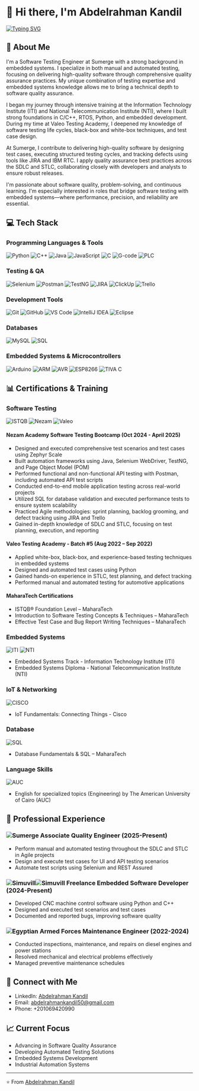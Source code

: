 # 👋 Hi there, I'm Abdelrahman Kandil

[![Typing SVG](https://readme-typing-svg.herokuapp.com?font=Fira+Code&pause=1000&color=4B0082&width=435&lines=Software+Testing+Engineer+%40Sumerge;Manual+%26+Automation+Testing;Software+Quality+Assurance;Embedded+Systems+Background)](https://git.io/typing-svg)

## 🚀 About Me
I'm a Software Testing Engineer at Sumerge with a strong background in embedded systems. I specialize in both manual and automated testing, focusing on delivering high-quality software through comprehensive quality assurance practices. My unique combination of testing expertise and embedded systems knowledge allows me to bring a technical depth to software quality assurance.

I began my journey through intensive training at the Information Technology Institute (ITI) and National Telecommunication Institute (NTI), where I built strong foundations in C/C++, RTOS, Python, and embedded development. During my time at Valeo Testing Academy, I deepened my knowledge of software testing life cycles, black-box and white-box techniques, and test case design.

At Sumerge, I contribute to delivering high-quality software by designing test cases, executing structured testing cycles, and tracking defects using tools like JIRA and IBM RTC. I apply quality assurance best practices across the SDLC and STLC, collaborating closely with developers and analysts to ensure robust releases.

I'm passionate about software quality, problem-solving, and continuous learning. I'm especially interested in roles that bridge software testing with embedded systems—where performance, precision, and reliability are essential.

## 💻 Tech Stack

### Programming Languages & Tools
![Python](https://img.shields.io/badge/Python-3776AB?style=for-the-badge&logo=python&logoColor=white)
![C++](https://img.shields.io/badge/C++-00599C?style=for-the-badge&logo=c%2B%2B&logoColor=white)
![Java](https://img.shields.io/badge/Java-ED8B00?style=for-the-badge&logo=openjdk&logoColor=white)
![JavaScript](https://img.shields.io/badge/JavaScript-F7DF1E?style=for-the-badge&logo=javascript&logoColor=black)
![C](https://img.shields.io/badge/C-00599C?style=for-the-badge&logo=c&logoColor=white)
![G-code](https://img.shields.io/badge/G--code-FF4088?style=for-the-badge&logo=code&logoColor=white)
![PLC](https://img.shields.io/badge/PLC-FF0000?style=for-the-badge&logo=plc&logoColor=white)

### Testing & QA
![Selenium](https://img.shields.io/badge/Selenium-43B02A?style=for-the-badge&logo=selenium&logoColor=white)
![Postman](https://img.shields.io/badge/Postman-FF6C37?style=for-the-badge&logo=postman&logoColor=white)
![TestNG](https://img.shields.io/badge/TestNG-007ACC?style=for-the-badge&logo=testing-library&logoColor=white)
![JIRA](https://img.shields.io/badge/Jira-0052CC?style=for-the-badge&logo=jira&logoColor=white)
![ClickUp](https://img.shields.io/badge/ClickUp-7B68EE?style=for-the-badge&logo=clickup&logoColor=white)
![Trello](https://img.shields.io/badge/Trello-0079BF?style=for-the-badge&logo=trello&logoColor=white)

### Development Tools
![Git](https://img.shields.io/badge/Git-F05032?style=for-the-badge&logo=git&logoColor=white)
![GitHub](https://img.shields.io/badge/GitHub-181717?style=for-the-badge&logo=github&logoColor=white)
![VS Code](https://img.shields.io/badge/VS_Code-007ACC?style=for-the-badge&logo=visual-studio-code&logoColor=white)
![IntelliJ IDEA](https://img.shields.io/badge/IntelliJ_IDEA-000000?style=for-the-badge&logo=intellij-idea&logoColor=white)
![Eclipse](https://img.shields.io/badge/Eclipse-2C2255?style=for-the-badge&logo=eclipse&logoColor=white)

### Databases
![MySQL](https://img.shields.io/badge/MySQL-4479A1?style=for-the-badge&logo=mysql&logoColor=white)
![SQL](https://img.shields.io/badge/SQL-4479A1?style=for-the-badge&logo=postgresql&logoColor=white)

### Embedded Systems & Microcontrollers
![Arduino](https://img.shields.io/badge/Arduino-00979D?style=for-the-badge&logo=arduino&logoColor=white)
![ARM](https://img.shields.io/badge/ARM-0091BD?style=for-the-badge&logo=arm&logoColor=white)
![AVR](https://img.shields.io/badge/AVR-00979D?style=for-the-badge&logo=atmel&logoColor=white)
![ESP8266](https://img.shields.io/badge/ESP8266-E7352C?style=for-the-badge&logo=espressif&logoColor=white)
![TIVA C](https://img.shields.io/badge/TIVA_C-FF0000?style=for-the-badge&logo=texas-instruments&logoColor=white)

## 📊 Certifications & Training

### Software Testing
![ISTQB](https://img.shields.io/badge/ISTQB%20Foundation%20Level-MaharaTech-blue?style=for-the-badge)
![Nezam](https://img.shields.io/badge/Nezam-00B2FF?style=for-the-badge&logo=N&logoColor=white&labelColor=FF6B00)
![Valeo](https://img.shields.io/badge/Valeo-7AB800?style=for-the-badge&logo=valeo&logoColor=white&labelColor=4A4A4A)

#### Nezam Academy Software Testing Bootcamp (Oct 2024 - April 2025)
- Designed and executed comprehensive test scenarios and test cases using Zephyr Scale
- Built automation frameworks using Java, Selenium WebDriver, TestNG, and Page Object Model (POM)
- Performed functional and non-functional API testing with Postman, including automated API test scripts
- Conducted end-to-end mobile application testing across real-world projects
- Utilized SQL for database validation and executed performance tests to ensure system scalability
- Practiced Agile methodologies: sprint planning, backlog grooming, and defect tracking using JIRA and Trello
- Gained in-depth knowledge of SDLC and STLC, focusing on test planning, execution, and reporting

#### Valeo Testing Academy - Batch #5 (Aug 2022 – Sep 2022)
- Applied white-box, black-box, and experience-based testing techniques in embedded systems
- Designed and automated test cases using Python
- Gained hands-on experience in STLC, test planning, and defect tracking
- Performed manual and automated testing for automotive applications

#### MaharaTech Certifications
- ISTQB® Foundation Level – MaharaTech
- Introduction to Software Testing Concepts & Techniques – MaharaTech
- Effective Test Case and Bug Report Writing Techniques – MaharaTech

### Embedded Systems
![ITI](https://img.shields.io/badge/Embedded%20Systems%20Track-ITI-orange?style=for-the-badge)
![NTI](https://img.shields.io/badge/Embedded%20Systems%20Diploma-NTI-orange?style=for-the-badge)
- Embedded Systems Track - Information Technology Institute (ITI)
- Embedded Systems Diploma - National Telecommunication Institute (NTI)

### IoT & Networking
![CISCO](https://img.shields.io/badge/Cisco%20IoT%20Fundamentals-Cisco-blue?style=for-the-badge&logo=cisco)
- IoT Fundamentals: Connecting Things - Cisco

### Database
![SQL](https://img.shields.io/badge/Database%20Fundamentals%20&%20SQL-MaharaTech-blue?style=for-the-badge)
- Database Fundamentals & SQL – MaharaTech

### Language Skills
![AUC](https://img.shields.io/badge/Engineering%20English-AUC-red?style=for-the-badge)
- English for specialized topics (Engineering) by The American University of Cairo (AUC)

## 🌟 Professional Experience

### ![Sumerge](https://img.shields.io/badge/Sumerge-4B0082?style=for-the-badge) Associate Quality Engineer (2025-Present)
- Perform manual and automated testing throughout the SDLC and STLC in Agile projects
- Design and execute test cases for UI and API testing scenarios
- Automate test scripts using Selenium and REST Assured

### ![Simuvill](https://img.shields.io/badge/Simu-003B5C?style=for-the-badge)![Simuvill](https://img.shields.io/badge/Vill-00A78E?style=for-the-badge) Freelance Embedded Software Developer (2024-Present)
- Developed CNC machine control software using Python and C++
- Designed and executed test scenarios and test cases
- Documented and reported bugs, improving software quality

### ![Egyptian Armed Forces](https://img.shields.io/badge/Egyptian%20Armed%20Forces-D4AF37?style=for-the-badge) Maintenance Engineer (2022-2024)
- Conducted inspections, maintenance, and repairs on diesel engines and power stations
- Resolved mechanical and electrical problems effectively
- Managed preventive maintenance schedules

## 🔗 Connect with Me
- LinkedIn: [Abdelrahman Kandil](https://linkedin.com/in/abdulrahman-kandil/)
- Email: abdelrahmankandil50@gmail.com
- Phone: +201069420990

## 📈 Current Focus
- Advancing in Software Quality Assurance
- Developing Automated Testing Solutions
- Embedded Systems Development
- Industrial Automation Systems

---
⭐️ From [Abdelrahman Kandil](https://github.com/AbdelrahmanKandil) 
